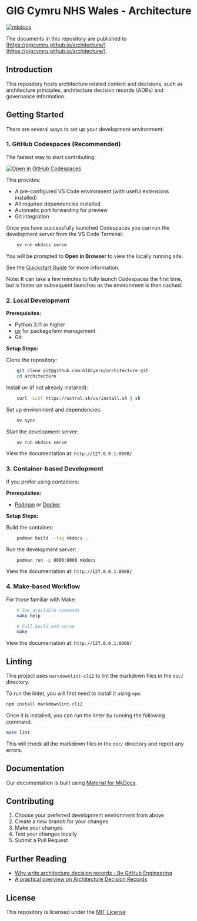 # GIG Cymru NHS Wales - Architecture

[![mkdocs](https://github.com/GIGCymru/architecture/actions/workflows/publish.yml/badge.svg)](https://github.com/GIGCymru/architecture/actions/workflows/publish.yml)

The documents in this repository are published to [https://gigcymru.github.io/architecture/](https://gigcymru.github.io/architecture/).

## Introduction

This repository hosts architecture related content and decisions, such as
architecture principles, architecture decision records (ADRs) and governance
information.

## Getting Started

There are several ways to set up your development environment:

### 1. GitHub Codespaces (Recommended)

The fastest way to start contributing:

[![Open in GitHub Codespaces](https://github.com/codespaces/badge.svg)](https://codespaces.new/GIGCymru/architecture?quickstart=1)

This provides:

* A pre-configured VS Code environment (with useful extensions installed)
* All required dependencies installed
* Automatic port forwarding for preview
* Git integration

Once you have successfully launched Codespaces you can run the
development server from the VS Code Terminal:

```bash
    uv run mkdocs serve
```

You will be prompted to **Open in Browser** to view the locally running site.

See the [Quickstart Guide](http://docs.github.com/en/codespaces/quickstart) for
more information.

Note: It can take a few minutes to fully launch Codespaces the first time, but
is faster on subsequent launches as the environment is then cached.

### 2. Local Development

**Prerequisites:**

* Python 3.11 or higher
* [uv](https://github.com/astral-sh/uv) for package/env management
* Git

**Setup Steps:**

Clone the repository:

```bash
    git clone git@github.com:GIGCymru/architecture.git
    cd architecture
```

Install uv (if not already installed):

```bash
    curl -LsSf https://astral.sh/uv/install.sh | sh
```

Set up environment and dependencies:

```bash
    uv sync
```

Start the development server:

```bash
    uv run mkdocs serve
```

View the documentation at: ``http://127.0.0.1:8000/``

### 3. Container-based Development

If you prefer using containers:

**Prerequisites:**

* [Podman](https://podman.io/) or [Docker](https://www.docker.com/)

**Setup Steps:**

Build the container:

```bash
    podman build --tag mkdocs .
```

Run the development server:

```bash
    podman run -p 8000:8000 mkdocs
```

View the documentation at: ``http://127.0.0.1:8000/``

### 4. Make-based Workflow

For those familiar with Make:

```bash
    # See available commands
    make help

    # Full build and serve
    make
```

View the documentation at: ``http://127.0.0.1:8000/``

## Linting

This project uses `markdownlint-cli2` to lint the markdown files in the `doc/` directory.

To run the linter, you will first need to install it using `npm`:

```bash
npm install markdownlint-cli2
```

Once it is installed, you can run the linter by running the following command:

```bash
make lint
```

This will check all the markdown files in the `doc/` directory and report any errors.

## Documentation

Our documentation is built using [Material for MkDocs](https://squidfunk.github.io/mkdocs-material/).

## Contributing

1. Choose your preferred development environment from above
2. Create a new branch for your changes
3. Make your changes
4. Test your changes locally
5. Submit a Pull Request

## Further Reading

* [Why write architecture decision records - By GitHub Engineering](https://github.blog/engineering/architecture-optimization/why-write-adrs/)
* [A practical overview on Architecture Decision Records](https://ctaverna.github.io/adr/)

## License

This repository is licensed under the [MIT License](LICENSE)
